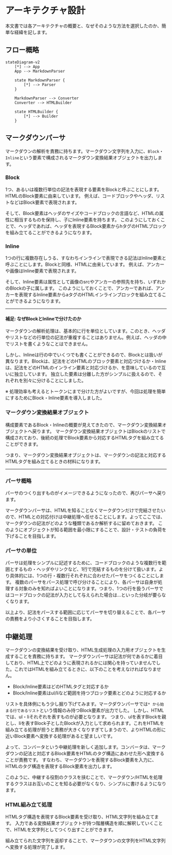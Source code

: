 # アーキテクチャ設計

本文書では各アーキテクチャの概要と、なぜそのような方法を選択したのか、簡単な経緯を記します。

## フロー概略


```{mermaid}
stateDiagram-v2
    [*] --> App
    App --> MarkdownParser
  
    state MarkdownParser {
        [*] --> Parser
    }
    
    MarkdownParser --> Converter
    Converter --> HTMLBuilder
    
    state HTMLBuilder {
        [*] --> Builder
    }
```

## マークダウンパーサ

マークダウンの解析を責務に持ちます。マークダウン文字列を入力に、`Block`・`Inline`という要素で構成されるマークダウン変換結果オブジェクトを出力します。

### Block

1つ、あるいは複数行単位の記法を表現する要素をBlockと呼ぶことにします。HTMLのBlock要素に由来しています。
例えば、コードブロックやヘッダ、リストなどはBlock要素で表現されます。

そして、Block要素はヘッダのサイズやコードブロックの言語など、HTMLの属性に相当するものを保持し、子にInline要素を持ちます。
このようにしておくことで、ヘッダであれば、ヘッダを表現するBlock要素からhタグのHTMLブロックを組み立てることができるようになります。

### Inline

1つの行に複数存在しうる、すなわちインラインで表現できる記法はInline要素と呼ぶことにします。Blockと同様、HTMLに由来しています。
例えば、アンカーや画像はInline要素で表現されます。

そして、Inline要素は属性として画像のsrcやアンカーの参照先を持ち、いずれかのBlockの子に属します。
このようにしておくことで、アンカーであれば、アンカーを表現するInline要素からaタグのHTMLインラインブロックを組み立てることができるようになります。

---

#### 補足: なぜBlockとInlineで分けたのか

マークダウンの解析処理は、基本的に行を単位としています。このとき、ヘッダやリストなどの行単位の記法が重複することはありません。例えば、ヘッダの中でリストを書くようなことはできません。

しかし、Inlineは行の中でいくつでも書くことができるので、Blockとは扱いが異なります。Blockは、記法をどのHTMLのブロック要素と対応づけるか・Inlineは、記法をどのHTMLのインライン要素と対応づけるか、を意味しているので互いに独立しています。
独立した要素は分離した方がシンプルに扱えるので、それぞれを別々に分けることにしました。

※ 処理効率も考えるとトークンにまで分けた方がよいですが、今回は処理を簡単にするためにBlock・Inline要素を導入しました。

### マークダウン変換結果オブジェクト

構成要素であるBlock・Inlineの概要が見えてきたので、マークダウン変換結果オブジェクトへ戻ります。
マークダウン変換結果オブジェクトはBlockのリストで構成されており、後続の処理でBlock要素から対応するHTMLタグを組み立てることができます。

つまり、マークダウン変換結果オブジェクトは、マークダウンの記法と対応するHTMLタグを組み立てるときの材料になります。

---

### パーサ概略

パーサのつくり出すものがイメージできるようになったので、再びパーサへ戻ります。

マークダウンパーサは、HTMLを知ることなくマークダウンだけで完結させたいので、HTMLとの対応付けは中継処理へ任せることにします。よってここでは、マークダウンの記法がどのような種類であるか解析するに留めておきます。
このようにオブジェクトが知る範囲を最小限にすることで、設計・テストの負荷を下げることを目指します。

### パーサの単位

パーサは処理をシンプルに記述するために、コードブロックのような複数行を範囲とするもの・ヘッダやリンクなど、1行で完結するものを分けて扱います。より具体的には、1つの行・複数行それぞれに合わせたパーサをつくることにします。
複数のパーサをパース処理で呼び分けることにより、各パーサは自身が処理する対象のみを知ればよいことになります。つまり、1つの行を扱うパーサではコードブロックの記法が入力として与えられた場合は...といった分岐が要らなくなります。

以上より、記法をパースする範囲に応じてパーサを切り替えることで、各パーサの責務をより小さくすることを目指します。


## 中継処理

マークダウンの変換結果を受け取り、HTML生成処理の入力用オブジェクトを生成することを責務に持ちます。
マークダウンパーサは記法が何であるかに着目しており、HTML上でどのように表現されるかには関心を持っていませんでした。これではHTMLを組み立てるときに、以下のことを考えなければなりません。

* Block/Inline要素はどのHTMLタグと対応するか
* Block/Inline要素はul/liなど範囲を持つブロック要素とどのように対応するか

リストを具体例にもう少し掘り下げてみます。マークダウンパーサでは`* から始まる行であるリスト`という情報のみ持つBlock要素が出力でした。
しかし、HTMLでは、ul・liそれぞれを表すものが必要となります。
つまり、ulを表すBlockを親とし、liを表すBlock子としたBlockが入力として求められます。これをHTMLを組み立てる処理が担うと責務が大きくなりすぎてしまうので、よりHTMLの形に近いBlock要素へ変換する処理があると望ましいです。

よって、コンバータという中継処理を新しく追加します。コンバータは、マークダウンの記法と対応するBlock要素をHTMLのタグ構造にあわせた形へ変換することが責務です。
すなわち、マークダウンを表現するBlock要素を入力に、HTMLのタグ構造を表現するBlock要素を出力します。

このように、中継する役割のクラスを挟むことで、マークダウン/HTMLを処理するクラスはお互いのことを知る必要がなくなり、シンプルに書けるようになります。


### HTML組み立て処理

HTMLタグ構造を表現するBlock要素を受け取り、HTML文字列を組み立てます。
入力である変換結果オブジェクトが持つ階層構造を順に解釈していくことで、HTMLを文字列としてつくり出すことができます。

組み立てられた文字列を返却することで、マークダウンの文字列をHTML文字列へ変換する処理が完了します。
